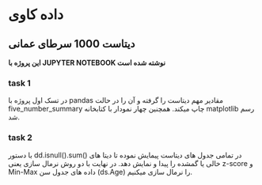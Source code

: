 # داده کاوی
## دیتاست 1000 سرطای عمانی
**این پروژه با JUPYTER NOTEBOOK نوشته شده است**
### task 1
در تسک اول پروژه با pandas مقادیر مهم دیتاست را گرفته و آن را در حالت five_number_summary چاپ میکند.
همچنین چهار نمودار با کتابخانه matplotlib رسم شد.
### task 2
با دستور dd.isnull().sum() در تمامی جدول های دیتاست پیمایش نموده تا دیتا های خالی یا گمشده را پیدا و نمایش دهد.
در نهایت با دو روش نرمال سازی یعنی z-score و Min-Max داده های جدول سن (ds.Age) را نرمال سازی میکنیم.